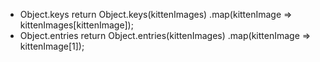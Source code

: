 * Object.keys
    return Object.keys(kittenImages)
      .map(kittenImage => kittenImages[kittenImage]);
* Object.entries
    return Object.entries(kittenImages)
      .map(kittenImage => kittenImage[1]);
